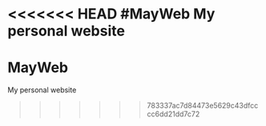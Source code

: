 <<<<<<< HEAD
#MayWeb
My personal website
=======
# MayWeb
My personal website
>>>>>>> 783337ac7d84473e5629c43dfcccc6dd21dd7c72
